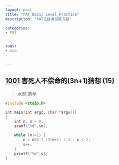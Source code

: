 ```yaml
---
layout: post
title: "PAT Basic Level Practice"
description: "PAT乙级考试练习题"

categories:
- PAT


tags:
- acm 


---
```


## [1001] 害死人不偿命的(3n+1)猜想 (15)

> 
> 水题,简单
> 

```C
#include <stdio.h>

int main(int argc, char *argv[]) 
{
    int n, s = 0;
    scanf("%d",&n);

    while (n!=1) {
        n = n%2 ? (3*n+1) / 2 : n / 2;
        s++;
    }
    printf("%d",s);
}
```

[1001]:http://www.patest.cn/contests/pat-b-practise/1001
